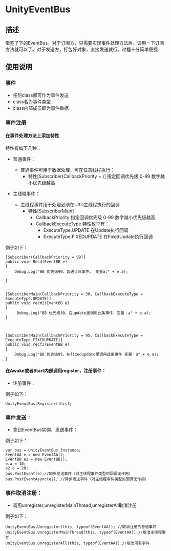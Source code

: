 # UnityEventBus

## 描述
借鉴了下的EventBus。对于订阅方，只需要实现事件处理方法后，调用一下订阅方法就可以了。对于发送方，打包好对象，直接发送就行。过程十分简单便捷

## 使用说明

### 事件
- 任何class都可作为事件发送
- class名为事件类型
- class内部成员即为事件数据

### 事件注册

#### 在事件处理方法上添加特性
特性有如下几种：
- 普通事件：
    - 普通事件可用于数据处理，可在任意线程执行：
        - 特性[Subscriber(CallbackPriority = )] 指定回调优先级 0-99 数字越小优先级越高
            

- 主线程事件：
     - 主线程事件用于处理必须在U3D主线程执行的回调
        - 特性[SubscriberMain]
            - CallbackPriority 指定回调优先级 0-99 数字越小优先级越高
            - CallbackExecuteType 特性枚举有：
                - ExecuteType.UPDATE 在Update执行回调
                - ExecuteType.FIXEDUPDATE 在FixedUpdate执行回调

例子如下：
```
[Subscriber(CallbackPriority = 99)]
public void Rec4(EventBB e)
{
    Debug.Log("BB 优先级99，普通订阅事件， 变量a:" + e.a);

}


[SubscriberMain(CallbackPriority = 30, CallbackExecuteType = ExecuteType.UPDATE)]
public void recm2(EventBB e)
{
     Debug.Log("BB 优先级30，在update里调用此条事件，变量：a" + e.a);
}



[SubscriberMain(CallbackPriority = 95, CallbackExecuteType = ExecuteType.FIXEDUPDATE)]
public void recf3(EventBB e)
{
    Debug.Log("BB 优先级95，在fixedupdate里调用此条事件 变量：a" + e.a);
}  
```

#### 在Awake或者Start内部调用register，注册事件：
- 注册事件：

例子如下：
```
UnityEventBus.Register(this);
```

### 事件发送：
- 拿到EventBus实例，发送事件：

例子如下：
```
var bus = UnityEventBus.Instance;
EventAA e = new EventAA();
EventBB e2 = new EventBB();
e.a = 10;
e2.a = 20;
bus.PostEvent(e);//同步发送事件（对主线程事件类型的回调无作用）
bus.PostEventAsync(e2); //异步发送事件（对主线程事件类型的回调无作用）
```

### 事件取消注册：
- 调用unregister,unregisterMainThread,unregisterAll取消注册

例子如下：
```
UnityEventBus.Unregister(this, typeof(EventAA)); //取消注册的普通事件
UnityEventBus.UnregisterMainThread(this, typeof(EventAA));//取消主线程事件
UnityEventBus.UnregisterAll(this, typeof(EventAA));//取消所有事件
```